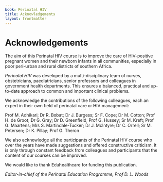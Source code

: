 ```yaml
---
book: Perinatal HIV
title: Acknowledgements
layout: frontmatter
---
```


# Acknowledgements

The aim of this Perinatal HIV course is to improve the care of HIV-positive pregnant women and their newborn infants in all communities, especially in poor peri-urban and rural districts of southern Africa.

*Perinatal HIV* was developed by a multi-disciplinary team of nurses, obstetricians, paediatricians, senior professors and colleagues in government health departments.  This ensures a balanced, practical and up-to-date approach to common and important clinical problems. 

We acknowledge the contributions of the following colleagues, each an expert in their own field of perinatal care or HIV management:

Prof M. Adhikari; Dr R. Bobat; Dr J. Burgess; Sr F. Cope; Dr M. Cotton; Prof H. de Groot; Dr G. Gray; Dr D. Greenfield; Prof G. Hussey; Sr M. Kreft; Prof G. Maartens; Mrs S. Martindale-Tucker; Dr J. McIntyre; Dr C. Orrell; Sr M. Petersen; Dr K. Pillay; Prof G. Theron

We also acknowledge all the participants of the Perinatal HIV course who over the years have made suggestions and offered constructive criticism. It is only through constant feedback from colleagues and participants that the content of our courses can be improved.

We would like to thank Eduhealthcare for funding this publication.

*Editor-in-chief of the Perinatal Education Programme, Prof D. L. Woods*